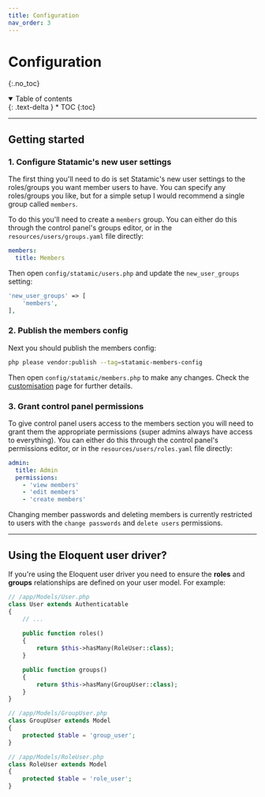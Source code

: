 ```yaml
---
title: Configuration
nav_order: 3
---
```


# Configuration
{:.no_toc}

<details open markdown="block">
  <summary>
      Table of contents
  </summary>
  {: .text-delta }
* TOC
{:toc}
</details>

---

## Getting started

### 1. Configure Statamic's new user settings

The first thing you'll need to do is set Statamic's new user settings to the roles/groups you want member users to have. You can specify any roles/groups you like, but for a simple setup I would recommend a single group called `members`.

To do this you'll need to create a `members` group. You can either do this through the control panel's groups editor, or in the `resources/users/groups.yaml` file directly:

```yaml
members:
  title: Members
```

Then open `config/statamic/users.php` and update the `new_user_groups` setting:

```php
'new_user_groups' => [
    'members',
],
```

### 2. Publish the members config

Next you should publish the members config:

```bash
php please vendor:publish --tag=statamic-members-config
```

Then open `config/statamic/members.php` to make any changes. Check the [customisation](customisation.html) page for further details.

### 3. Grant control panel permissions

To give control panel users access to the members section you will need to grant them the appropriate permissions (super admins always have access to everything). You can either do this through the control panel's permissions editor, or in the `resources/users/roles.yaml` file directly:

```yaml
admin:
  title: Admin
  permissions:
    - 'view members'
    - 'edit members'
    - 'create members'
```

Changing member passwords and deleting members is currently restricted to users with the `change passwords` and `delete users` permissions.

---

## Using the Eloquent user driver?

If you're using the Eloquent user driver you need to ensure the **roles** and **groups** relationships are defined on your user model. For example:

```php
// /app/Models/User.php
class User extends Authenticatable
{
    // ...
    
    public function roles()
    {
        return $this->hasMany(RoleUser::class);
    }

    public function groups()
    {
        return $this->hasMany(GroupUser::class);
    }
}

// /app/Models/GroupUser.php
class GroupUser extends Model
{
    protected $table = 'group_user';
}

// /app/Models/RoleUser.php
class RoleUser extends Model
{
    protected $table = 'role_user';
}
```